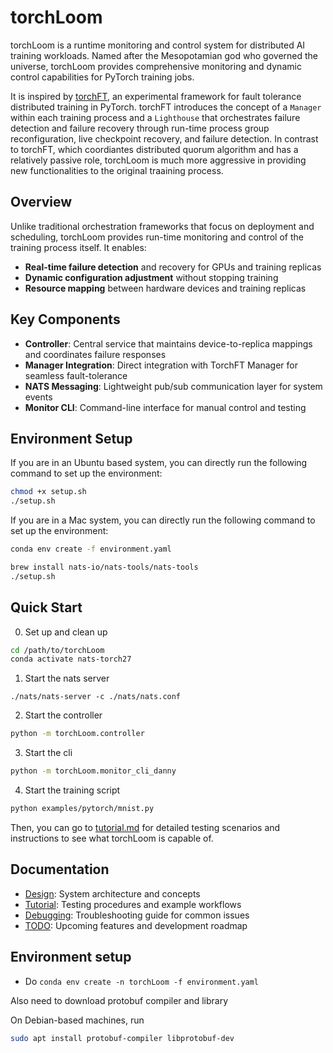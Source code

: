 # torchLoom

torchLoom is a runtime monitoring and control system for distributed AI training workloads. Named after the Mesopotamian god who governed the universe, torchLoom provides comprehensive monitoring and dynamic control capabilities for PyTorch training jobs.

It is inspired by [torchFT](https://github.com/pytorch/torchft), an experimental framework for fault tolerance distributed training in PyTorch. torchFT introduces the concept of a `Manager` within each training process and a `Lighthouse` that orchestrates failure detection and failure recovery through run-time process group reconfiguration, live checkpoint recovery, and failure detection. In contrast to torchFT, which coordiantes distributed quorum algorithm and has a relatively passive role, torchLoom is much more aggressive in providing new functionalities to the original traaining process.

## Overview

Unlike traditional orchestration frameworks that focus on deployment and scheduling, torchLoom provides run-time monitoring and control of the training process itself. It enables:

- **Real-time failure detection** and recovery for GPUs and training replicas
- **Dynamic configuration adjustment** without stopping training
- **Resource mapping** between hardware devices and training replicas

## Key Components

- **Controller**: Central service that maintains device-to-replica mappings and coordinates failure responses
- **Manager Integration**: Direct integration with TorchFT Manager for seamless fault-tolerance
- **NATS Messaging**: Lightweight pub/sub communication layer for system events
- **Monitor CLI**: Command-line interface for manual control and testing

## Environment Setup

If you are in an Ubuntu based system, you can directly run the following command to set up the environment:

```sh
chmod +x setup.sh
./setup.sh
```

If you are in a Mac system, you can directly run the following command to set up the environment:

```sh
conda env create -f environment.yaml

brew install nats-io/nats-tools/nats-tools
./setup.sh
```

## Quick Start

0. Set up and clean up

```bash
cd /path/to/torchLoom
conda activate nats-torch27
```

1. Start the nats server
```
./nats/nats-server -c ./nats/nats.conf
```

2. Start the controller
```sh
python -m torchLoom.controller
```

3. Start the cli

```sh
python -m torchLoom.monitor_cli_danny
```

4. Start the training script

```sh
python examples/pytorch/mnist.py
```

Then, you can go to [tutorial.md](tutorial.md) for detailed testing scenarios and instructions to see what torchLoom is capable of.

## Documentation

- [Design](design.md): System architecture and concepts
- [Tutorial](tutorial.md): Testing procedures and example workflows
- [Debugging](debugging.md): Troubleshooting guide for common issues
- [TODO](todo.md): Upcoming features and development roadmap

## Environment setup

- Do `conda env create -n torchLoom -f environment.yaml`

Also need to download protobuf compiler and library

On Debian-based machines, run
```bash
sudo apt install protobuf-compiler libprotobuf-dev
```